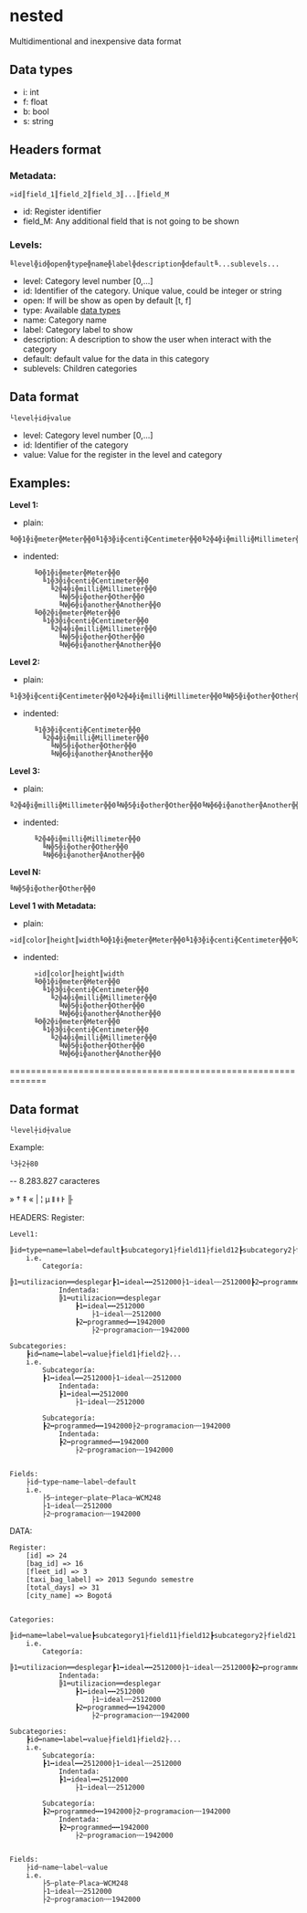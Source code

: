 # nested
Multidimentional and inexpensive data format



## <a name="data_types"></a>Data types
* i: int
* f: float
* b: bool
* s: string

## Headers format

### Metadata:
```
»id║field_1║field_2║field_3║...║field_M
```
- id: Register identifier
- field_M: Any additional field that is not going to be shown

### Levels:
```
╚level╬id╬open╬type╬name╬label╬description╬default╚...sublevels...
```
- level: Category level number [0,...]
- id: Identifier of the category. Unique value, could be integer or string
- open: If will be show as open by default [t, f]
- type: Available [data types](#data_types)
- name: Category name
- label: Category label to show
- description: A description to show the user when interact with the category
- default: default value for the data in this category
- sublevels: Children categories

## Data format
```
└level┼id┼value
```
- level: Category level number [0,...]
- id: Identifier of the category
- value: Value for the register in the level and category

## Examples:
**Level 1:**
* plain:
```
╚0╬1╬i╬meter╬Meter╬╬0╚1╬3╬i╬centi╬Centimeter╬╬0╚2╬4╬i╬milli╬Millimeter╬╬0╚N╬5╬i╬other╬Other╬╬0╚N╬6╬i╬another╬Another╬╬0╚0╬2╬i╬meter╬Meter╬╬0╚1╬3╬i╬centi╬Centimeter╬╬0╚2╬4╬i╬milli╬Millimeter╬╬0╚N╬5╬i╬other╬Other╬╬0╚N╬6╬i╬another╬Another╬╬0
```
* indented:
```
      ╚0╬1╬i╬meter╬Meter╬╬0
        ╚1╬3╬i╬centi╬Centimeter╬╬0
          ╚2╬4╬i╬milli╬Millimeter╬╬0
            ╚N╬5╬i╬other╬Other╬╬0
            ╚N╬6╬i╬another╬Another╬╬0
      ╚0╬2╬i╬meter╬Meter╬╬0
        ╚1╬3╬i╬centi╬Centimeter╬╬0
          ╚2╬4╬i╬milli╬Millimeter╬╬0
            ╚N╬5╬i╬other╬Other╬╬0
            ╚N╬6╬i╬another╬Another╬╬0
```

**Level 2:**
* plain:
```
╚1╬3╬i╬centi╬Centimeter╬╬0╚2╬4╬i╬milli╬Millimeter╬╬0╚N╬5╬i╬other╬Other╬╬0╚N╬6╬i╬another╬Another╬╬0
```
* indented:
```
      ╚1╬3╬i╬centi╬Centimeter╬╬0
        ╚2╬4╬i╬milli╬Millimeter╬╬0
          ╚N╬5╬i╬other╬Other╬╬0
          ╚N╬6╬i╬another╬Another╬╬0
```

**Level 3:**
* plain:
```
╚2╬4╬i╬milli╬Millimeter╬╬0╚N╬5╬i╬other╬Other╬╬0╚N╬6╬i╬another╬Another╬╬0
```
* indented:
```
      ╚2╬4╬i╬milli╬Millimeter╬╬0
        ╚N╬5╬i╬other╬Other╬╬0
        ╚N╬6╬i╬another╬Another╬╬0
```

**Level N:**
```
╚N╬5╬i╬other╬Other╬╬0
```

**Level 1 with Metadata:**
* plain:
```
»id║color║height║width╚0╬1╬i╬meter╬Meter╬╬0╚1╬3╬i╬centi╬Centimeter╬╬0╚2╬4╬i╬milli╬Millimeter╬╬0╚N╬5╬i╬other╬Other╬╬0╚N╬6╬i╬another╬Another╬╬0╚0╬2╬i╬meter╬Meter╬╬0╚1╬3╬i╬centi╬Centimeter╬╬0╚2╬4╬i╬milli╬Millimeter╬╬0╚N╬5╬i╬other╬Other╬╬0╚N╬6╬i╬another╬Another╬╬0
```
* indented:
```
      »id║color║height║width
      ╚0╬1╬i╬meter╬Meter╬╬0
        ╚1╬3╬i╬centi╬Centimeter╬╬0
          ╚2╬4╬i╬milli╬Millimeter╬╬0
            ╚N╬5╬i╬other╬Other╬╬0
            ╚N╬6╬i╬another╬Another╬╬0
      ╚0╬2╬i╬meter╬Meter╬╬0
        ╚1╬3╬i╬centi╬Centimeter╬╬0
          ╚2╬4╬i╬milli╬Millimeter╬╬0
            ╚N╬5╬i╬other╬Other╬╬0
            ╚N╬6╬i╬another╬Another╬╬0
```

=============================================================
## Data format


```
└level┼id┼value
```
Example:
```
└3┼2┼80
```


-- 8.283.827 caracteres

»
†
‡
«
|
¦
µ
ǁ
ǂ
Ͱ
╟

HEADERS:
	Register:



	Level1:
		╠id═type═name═label═default┣subcategory1├field11├field12┣subcategory2├field21├field22
		i.e.
			Categoría:
			╠1═utilizacion══desplegar┣1╍ideal╍╍2512000├1╌ideal╌╌2512000┣2╍programmed╍╍1942000├2╌programacion╌╌1942000
				Indentada:
				╠1═utilizacion══desplegar
					┣1╍ideal╍╍2512000
						├1╌ideal╌╌2512000
					┣2╍programmed╍╍1942000
						├2╌programacion╌╌1942000

	Subcategories:
		┣id╍name╍label╍value├field1├field2├...
		i.e.
			Subcategoría:
			┣1╍ideal╍╍2512000├1╌ideal╌╌2512000
				Indentada:
				┣1╍ideal╍╍2512000
					├1╌ideal╌╌2512000

			Subcategoría:
			┣2╍programmed╍╍1942000├2╌programacion╌╌1942000
				Indentada:
				┣2╍programmed╍╍1942000
					├2╌programacion╌╌1942000


	Fields:
		├id╌type╌name╌label╌default
		i.e.
			├5╌integer╌plate╌Placa╌WCM248
			├1╌ideal╌╌2512000
			├2╌programacion╌╌1942000




DATA:

	Register:
		[id] => 24
        [bag_id] => 16
        [fleet_id] => 3
        [taxi_bag_label] => 2013 Segundo semestre
        [total_days] => 31
        [city_name] => Bogotá


	Categories:
		╠id═name═label═value┣subcategory1├field11├field12┣subcategory2├field21├field22
		i.e.
			Categoría:
			╠1═utilizacion══desplegar┣1╍ideal╍╍2512000├1╌ideal╌╌2512000┣2╍programmed╍╍1942000├2╌programacion╌╌1942000
				Indentada:
				╠1═utilizacion══desplegar
					┣1╍ideal╍╍2512000
						├1╌ideal╌╌2512000
					┣2╍programmed╍╍1942000
						├2╌programacion╌╌1942000

	Subcategories:
		┣id╍name╍label╍value├field1├field2├...
		i.e.
			Subcategoría:
			┣1╍ideal╍╍2512000├1╌ideal╌╌2512000
				Indentada:
				┣1╍ideal╍╍2512000
					├1╌ideal╌╌2512000

			Subcategoría:
			┣2╍programmed╍╍1942000├2╌programacion╌╌1942000
				Indentada:
				┣2╍programmed╍╍1942000
					├2╌programacion╌╌1942000


	Fields:
		├id╌name╌label╌value
		i.e.
			├5╌plate╌Placa╌WCM248
			├1╌ideal╌╌2512000
			├2╌programacion╌╌1942000
